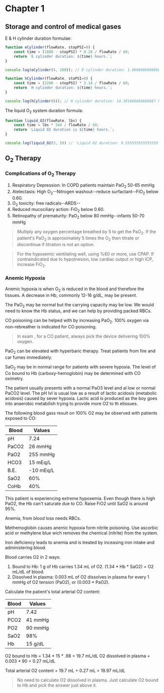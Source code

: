 # Chapter 1

## Storage and control of medical gases

E & H cylinder duration formulae:
 
```js
function eCylinder(flowRate, stopPSI=0) {
    const time = (1800 - stopPSI) * 0.28 / flowRate / 60;
    return `E cylinder duration: ${time} hours.`;
}

console.log(eCylinder(4, 200)); // E cylinder duration: 1.866666666666667 hours.

function hCylinder(flowRate, stoPSI=0) {
	const time = (2200 - stopPSI) * 3.14 / flowRate / 60;
	return `H cylinder duration: ${time} hours.`;
}

console.log(hCylinder(8)); // H cylinder duration: 14.391666666666667 hours.
```

The liquid O<sub>2</sub> system duration formula:

```js
function liquid_O2(flowRate, lbs) {
    const time = lbs * 344 / flowRate / 60;
    return `Liquid O2 duration is ${time} hours.`;
}

console.log(liquid_O2(3, 5)) // 'Liquid O2 duration: 9.555555555555555 hours.'
```

## O<sub>2</sub> Therapy

### Complications of O<sub>2</sub> Therapy

1. Respiratory Depression: In COPD patients maintain PaO<sub>2</sub> 50-65 mmHg
1. Atelectasis: High O<sub>2</sub>--Nitrogen washout--reduce
surfactant--FiO<sub>2</sub> below 0.60.
1. O<sub>2</sub> toxicity: free radicals--ARDS--
1. Reduced mucociliary action: FiO<sub>2</sub> below 0.60.
1. Retinopathy of prematurity: PaO<sub>2</sub> below 80 mmHg--infants 50-70 mmHg


> Multiply any oxygen percentage breathed by 5 to get the PaO<sub>2</sub>.
> If the patient's PaO<sub>2</sub> is approximately 5 times the O<sub>2</sub>
> then titrate or discontinue if titration is not an option.


> For the hypoxemic ventilating well, using %60 or more, use CPAP. If
> contraindicated due to hypotnesion, low cardiac output or high ICP, increase
> FiO<sub>2</sub>.


### Anemic Hypoxia

Anemic hypoxia is when O<sub>2</sub> is reduced in the blood and therefore the
tissues. A decrease in Hb, commonly 12-16 g/dL, may be present.

The PaO<sub>2</sub> may be normal but the carrying capacity may be low. We
would need to know the Hb status, and we can help by providing packed RBCs.

CO poisoning can be helped with by increasing PaO<sub>2</sub>. 100% oxygen via
non-rebreather is indicated for CO poisoning.

> In exam , for a CO patient, always pick the device delivering 100% oxygen.

PaO<sub>2</sub> can be elevated with hyperbaric therapy. Treat patients from
fire and car fumes immediately.

SaO<sub>2</sub> may be in normal range for patients with severe hypoxia.
The level of Co bound to Hb (carboxy-hemoglobin) may be determined with CO
oximetry.

The patient usually presents with a normal PaO3 level and al low or normal
PaCO2 level. The pH lvl is usual low as a result of lactic acidosis (metabolic
acidosis) caused by sever hypoxia. Lactic acid is produced as the boy goes into
anaerobic metabilish trying to provide more O2 to th etissues.

The following blood gass result on 100% O2 may be observed with patients
exposed to CO:

| Blood | Values |
|-------|--------| 
|pH | 7.24 |
|PaCO2 | 26 mmHg |
|PaO2 | 255 mmHg |
|HCO3 | 15 mEq/L|
|B.E.| -10 mEq/L|
|SaO2| 60% |
|CoHb| 40% |

This patient is experiencing extreme  hypoxemia. Even though there is high
PaO2, the Hb can't saturate due to CO. Raise FiO2 until SaO2 is around 95%.

Anemia, from blood loss needs RBCs.

Methemoglobin causes anemic hypoxia form nitrite poisoning. Use ascorbic acid
or methylene blue wich removes the chemical (nitrite) from the system.

Iron deficiency leads to anemia and is treated by inceasing iron intake and
administering blood.

Blood carries O2 in 2 ways:
1. Bound to Hb: 1 g of Hb carries 1.34 mL of O2. (1.34 * Hb * SaO2) = O2 mL/dL
of blood.
2. Dissolved in plasma: 0.003 mL of O2 dissolves in plasma for every 1 mmHg of
O2 tension (PaO2), or (0.003 * PaO2).

Calculate the patient's total arterial O2 content:

|Blood|Values|
|-----|------|
|pH|7.42|
|PCO2|41 mmHg|
|PO2|90 mmHg|
|SaO2|98%|
|Hb|15 g/dL|

O2 bound to Hb = 1.34 * 15 * .98 = 19.7 mL/dL
O2 dissolved in plasma = 0.003 * 90 = 0.27 mL/dL

Total arterial O2 content = 19.7 mL + 0.27 mL = 19.97 mL/dL

> No need to calculate O2 dissolved in plasma. Just calculate O2 bound to Hb
> and pick the answer just above it.

